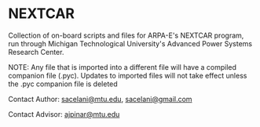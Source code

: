 # NEXTCAR
Collection of on-board scripts and files for ARPA-E's NEXTCAR program, run through Michigan Technological University's Advanced Power Systems Research Center.

NOTE:	Any file that is imported into a different file will have a compiled companion file (.pyc).
		Updates to imported files will not take effect unless the .pyc companion file is deleted

		
Contact Author:		sacelani@mtu.edu, sacelani@gmail.com

Contact Advisor:	ajpinar@mtu.edu